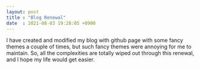 ```yaml
---
layout: post
title : "Blog Renewal"
date  : 2021-08-03 19:28:05 +0900
---
```


I have created and modified my blog with github page with some fancy themes a couple of times, but such fancy themes
were annoying for me to maintain. So, all the complexities are totally wiped out through this renewal, and I hope my
life would get easier.

